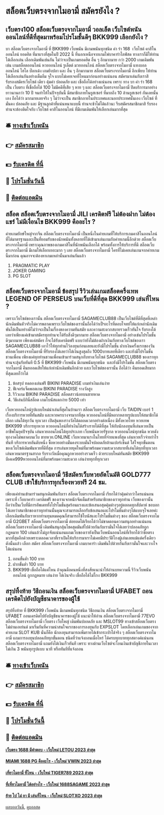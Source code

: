 # สล็อตเว็บตรงจากไมอามี่ สมัครยังไง ?
## เว็บตรง100 สล็อตเว็บตรงจากไมอามี่ วอลเล็ต เว็บไซต์พนันออนไลน์ที่ดีที่สุดมาพร้อมโปรโมชั้นดีๆ BKK999 เลือกยังไง ?
บา สล็อตเว็บตรงจากไมอามี่ ที่ BKK999 เว็บพนัน มีเกมพนันทุกชนิด ค่า ร่า 168  เว็บไซต์ คาสิโนออนไลน์ ยอดฮิต ที่มาแรงที่สุดในปี 2022 นี้ ที่นอกเหนือจากเกมไพ่บาคาร่าไลฟ์สด ทางเราก็มีให้ท่านได้เลือกเล่น เลือกเดิมพันเช่นกัน ไม่ว่าจะเป็นเกมยอดฮิต อื่น ๆ อีกมากมาย กว่า 2000 เกมเดิมพัน เช่น เกมสล็อตออนไลน์ หวยออนไลน์ รูเล็ตต์ มวยออนไลน์ สล็อตเว็บตรงจากไมอามี่ แทงบอลออนไลน์ ไฮโล ป๊อกเด้ง เกมยิงปลา และ อื่น ๆ อีกมากมาย สล็อตเว็บตรงจากไมอามี่ อีกเพียบ ให้ท่านได้เลือกเล่นกันอย่างเต็มอิ่ม จุใจ แบบไม่เคยเจอที่ไหนมาก่อนอย่างแน่นอน สมัครมาเล่นกับเราสิ รับรองสมัครเว็บไซต์ เดียว คุ้มค่า ปลอดภัย และ เชื่อถือได้อย่างแน่นอน เพราะ ทาง บา ค่า ร่า 168 เป็น เว็บตรง ที่เชื่อถือได้ 100 ไม่มีคดีที่เสีย ๆ หาย ๆ และ สล็อตเว็บตรงจากไมอามี่ ปิดบริการมาอย่างยาวนานกว่า 10 ปี จนทำให้ในปัจจุบันนี้ มีสมาชิกภายในยูสเซอร์ ที่มากถึง 10 ล้านยูสเซอร์ กันเลยนั้นเอง ถือได้ว่า มากมายเลยจริง ๆ ไม่ว่าจะเป็น สมาชิกภายในประเทศและนอกประเทศนั้นเอง เว็บไซต์ ที่มั่นคง ปลอดภัย และ มีฐานลูกค้าที่แน่นหนาแบบนี้ ท่านจะช้าไม่ได้แล้วนะ รีบสมัครสมาชิกมาสิ รับรองท่านจะต้องติดใจกับ เว็บไซต์ คาสิโนออนไลน์ ที่มีเกมเดิมพันให้เลือกเล่นมากที่สุด

## 🛎 [ทางเข้าเว็บพนัน](https://bit.ly/3SdLNi2)
## 👉 [สมัครสมาชิก](https://bit.ly/3SdLNi2)
## 💵 [รับเครดิต ที่นี่](https://bit.ly/3dyRKHj)
## 👑 [โปรโมชั่นวันนี้](https://bit.ly/3dyRKHj)
## 📱 [ติดต่อแอดมิน](https://bit.ly/3dyRKHj)

## สล็อต สล็อตเว็บตรงจากไมอามี่ JILI เครดิตฟรี ไม่ต้องฝาก ไม่ต้องแชร์ ไม่มีเงื่อนไข BKK999 คืออะไร ?
ค่ายเกมยักษ์ใหญ่จากจีน สล็อตเว็บตรงจากไมอามี่ เป็นหนึ่งในค่ายเกมที่ให้บริการเกมคาสิโนออนไลน์ที่ได้มาตรฐานและเป็นที่ยอมรับของนักพนันทั้งหลายที่ได้เข้ามาเล่นเกมกับค่ายเกมนี้อีกด้วย สล็อตเว็บตรงจากไมอามี่ เพราะคุณภาพของเกมคาสิโนที่นักพนันเลือกได้ พร้อมทั้งการให้บริการที่ดี สล็อตเว็บตรงจากไมอามี่ มีเกมให้เลือกเยอะมาก ๆ เลย สล็อตเว็บตรงจากไมอามี่ ใครที่ไม่เคยเล่นเกมจากค่ายเกมนี้มาก่อน คุณอาจจะต้องหาเกมเหล่านั้นมาเล่นกันแล้ว
1. PRAGMATIC PLAY
2. JOKER GAMING
3. PG SLOT

## สล็อตเว็บตรงจากไมอามี่ ข้อสรุป รีวิวเล่นเกมสล็อตครึ่งเทพ LEGEND OF PERSEUS บนเว็บที่ดีที่สุด BKK999 เล่นที่ไหน ?
เพราะเว็บไซต์ของเรานั้น สล็อตเว็บตรงจากไมอามี่ SAGAMECLUB88 เป็นเว็บไซต์ที่ดีที่สุดที่เหล่านักเดิมพันตัวจริงไม่ควรพลาดเพราะเว็บไซต์ของเรานั้นถือได้ว่าเป็ฯอะไรที่ตอบโจทย์ให้แก่เหล่านักเดิมพันได้เป็นอย่างดีไม่ว่าจะเป็นในเรื่องของความทันสมัย และความสะดวกสบายรวดเร็วทันใจ รับรองได้เลยว่าเพียงแค่เข้ามาสมัครทุกท่านจะได้รับสิ่งดีๆมากมาย สล็อตเว็บตรงจากไมอามี่ อย่างเช่นโปรโมชั้นดีๆมากมาย เพียงแค่สมัคร ก็จะได้รับเครดิตฟรี แบบว่ายังไม่ต้องฝากเงินกับทางเว็บไซต์ของเรา SAGAMECLUB88 เอาไว้ให้ทุกท่านไว้ลงทุนก่อนเลยและยังมีโปรโมชั้น ฝากเงินครั้งแรกของวัน สล็อตเว็บตรงจากไมอามี่ ที่รับรองได้เลยว่าได้เงินสูงสุดถึง 1000บาทเลยที่เดียว และยังมีโปรโมชั้น ชวนเพื่อน เพียงแค่ทุกท่านชวนเพื่อนเข้ามาร่วมสนุกกับทางเว็บไซต์ SAGAMECLUB88 ของเราทุกท่านจะลุ้นรับทันที 0.5 ที่ BKK999 เว็บพนัน มีเกมพนันทุกชนิด  และยังมีโปรโมชั้น สล็อตเว็บตรงจากไมอามี่ คืนยออดเสียให้แก่เห่านักเดิมพันอีกด้วย และเว็บไซต์ของเรานั้น ถือได้ว่า คืนยอดเสียมากที่สุดเลยก็ว่าได้
1. ข้อสรุป ทดลองเล่นฟรี BIKINI PARADISE เกมทำเงินเล่นง่าย
2. ฟีเจอร์แจ็คพอตเกม BIKINI PARADISE รางวัลสูง
3. รีวิวเกม BIKINI PARADISE สล็อตสาวน้อยบนชายหาด
4. วิธีเล่นบิกินี่สล็อต เกมโบนัสแตกง่าย 5000 เท่า

เว็บหวยออนไลน์รูปแบบใหม่น่าเล่นที่สุดในบ้านเรา สล็อตเว็บตรงจากไมอามี่ เว็บ TAIDIN เบอร์ 1 เรื่องบริการหวยที่ทันสมับ และหวยครบวงจรมากที่สุด หวยออนไลน์ที่มีหลากหลายรูปแบบให้สมาชิกได้เลือก เล่นได้ทุกวัน ทุกเวลา เปิดลุ้นของรางวัลได้ตลอดเวลาอย่างต่อเนื่อง มีทั้งหวยไทย หวยเทพ BKK999 บริการทุกหวย หวยออนไลน์ที่ทำเงินได้สร้างรายได้ดีที่สุด ให้กับนักลงทุนที่เล่นหวยเป็นอาชีพในยุคปัจจุบัน เล่นหวยออนไลน์ได้ทุกประเภท เว็บพนันหวยรัฐบาล หวยออนไลน์ทุกชนิด หวยดังทุกงวดไม่พลาดบนเว็บ ขายหวย.ONLINE เว็บหวยมาแรงในไทยที่จ่ายแพงที่สุด เล่นหวยเร็วจ่ายกำไรทันที บริการหวยอันดับหนึ่ง ซื้อหวยอย่างมั่นคงระบบมั่นใจปลอดภัยล้านเปอร์เซ็นต์ ใส่ใจทุกขั้นตอนของเว็บไซต์เดิมพันหวยที่ดีที่สุด การเล่นหวยยุคใหม่ที่มาพร้อมความสะดวกสบายที่เล่นได้ทุกที่ทุกเวลา เล่นหวยมาตรฐานสากล รับรางวัลเมื่อคุณถูกหวยอย่างรวดเร็ว ด้วยระบบใหม่ทันสมัย BKK999 บีเคเค999 ​​หวยออนไลน์ที่มาพร้อมความสะดวก เล่นง่ายทุกที่ทุกเวลา

## สล็อตเว็บตรงจากไมอามี่ วิธีสมัครเว็บหวยอัตโนมัติ GOLD777 CLUB เข้าใช้บริการทุกเรื่องหวยฟรี 24 ชม.
เพียงแค่ท่านเข้ามาร่วมสนุกเดิมพันกับเรา สล็อตเว็บตรงจากไมอามี่ เรียกได้ว่าคุ้มค่ากว่าใครแน่นอนเพราะที่ เว็บบาคาร่า เครดิตฟรี ของเราแจกหนักจัดเต็มสำหรับสมาชิกของเราทุกท่าน เว็บของเรานั้นถือว่าเป็นเว็บที่มีการอัพเดททั้งโปรโมชั่นสุดร้อนแรงและข้อเสนอสุดคุ้มต่างๆอยู่ตลอดทุกสัปดาห์ ขอบอกได้เลยว่าสมาชิกของเราทุกท่านนั้นคุณจะสามารถเลือกรับข้อเสนอและโปรโมชั่นต่างๆได้แบบจุใจเลยค่ะ เลือกเดิมพันกับเราหากท่านทุนหมดคุณก็สามารถใช้โบนัสและโปรโมชั่นต่างๆ ของ สล็อตเว็บตรงจากไมอามี่ G2GBET สล็อตเว็บตรงจากไมอามี่ ต่อยอดได้เรียกได้ว่าไม่ขาดตอนความสนุกอย่างแน่นอน สล็อตเว็บตรงจากไมอามี่ เดิมพันสนุกลุ้นโชคสุดมันส์ไปด้วยกันกับเรามั่นใจได้เลยว่าปลอดภัยถูกกฎหมาย 100 เล่นแล้วไม่ถูกจับแน่นอนแถมเว็บของเรายังเป็นเว็บพนันออนไลน์ที่เรียกได้ว่าซื่อตรงมากที่สุดอีกด้วยเพราะตลอดเวลาที่เราเปิดให้บริการมาเราไม่เคยมีประวัติโกงผู้เล่นเลยแม้แต่ครั้งเดียว ดังนั้นแล้ว เลือก สมัคร สล็อตเว็บตรงจากไมอามี่ เกมบาคาร่า เดิมพันไปด้วยกันกับเรามั่นใจและวางใจได้แน่นอน
1. ถอนขั้นต่ำ 100 บาท
2. ฝากขั้นต่ำ 100 บาท
3. BKK999 เชื่อถือได้แค่ไหน ถ้าคุณคือคนหนึ่งที่สงสัยแนะนำให้อ่านบทความนี้ รีวิวเว็บพนันออนไลน์ ถูกกฎหมาย เล่นง่าย ได้เงินจริง เชื่อถือได้ไม่โกง BKK999

## สรุปทิ้งท้าย วิธีถอนเงิน สล็อตเว็บตรงจากไมอามี่ UFABET ถอนเครดิตไปยังบัญชีธนาคารของผู้ใช้
สรุปทิ้งท้าย ที่ BKK999 เว็บพนัน มีเกมพนันทุกชนิด วิธีถอนเงิน สล็อตเว็บตรงจากไมอามี่ UFABET ถอนเครดิตไปยังบัญชีธนาคารของผู้ใช้ แนะนำให้อ่าน สล็อตเว็บตรงจากไมอามี่ 77EVO สล็อตเว็บตรงจากไมอามี่ เว็บตรง เว็บใหญ่ เดิมพันปลอดภัย และ MSLOT99 ทางเข้าสล็อตเว็บตรงไม่ผ่านเอเย่นต์
มาเริ่มกันที่ความน่าสนใจแรกของการลงทุนกับ EXPSLOT โดยเลือกเล่นเกมของจากค่ายเกม SLOT KUB นั่นก็คือ นักลงทุนสามารถเพิ่มรายได้เข้ากระเป๋าได้จริง ๆ สล็อตเว็บตรงจากไมอามี่ แถมการลงทุนปลอดภัยทุกขั้นตอน ชนิดที่ว่าแจ้งถอนเมื่อไหร่ ได้ครบทุกบาททุกสตางค์แน่นอน สล็อตเว็บตรงจากไมอามี่ แถมยังได้เงินเร็วทันที เพราะ ทางด้านเว็บไซต์จะโอนเงินเข้าบัญชีภายในเวลาไม่เกิน 3 พนันทุกรูปแบบ นาที หรือทันทีที่แจ้งถอน

## 🛎 [ทางเข้าเว็บพนัน](https://bit.ly/3SdLNi2)
## 👉 [สมัครสมาชิก](https://bit.ly/3SdLNi2)
## 💵 [รับเครดิต ที่นี่](https://bit.ly/3dyRKHj)
## 👑 [โปรโมชั่นวันนี้](https://bit.ly/3dyRKHj)
## 📱 [ติดต่อแอดมิน](https://bit.ly/3dyRKHj)

#### [เว็บตรง 1688 มีคำตอบ - เว็บใหม่ LETOU 2023 ล่าสุด](https://atom.io/themes/เว็บตรง%201688%20มีคำตอบ%20-%20เว็บใหม่%20letou%202023%20ล่าสุด)
#### [MIAMI 1688 PG คืออะไร - เว็บใหม่ VWIN 2023 ล่าสุด](https://atom.io/themes/miami%201688%20pg%20คืออะไร%20-%20เว็บใหม่%20vwin%202023%20ล่าสุด)
#### [เที่ยวไมอามี่ ที่ไหน - เว็บใหม่ TIGER789 2023 ล่าสุด](https://atom.io/themes/เที่ยวไมอามี่%20ที่ไหน%20-%20เว็บใหม่%20tiger789%202023%20ล่าสุด)
#### [ที่เที่ยวไมอามี่ ได้อย่างไร - เว็บใหม่ 1688SAGAME 2023 ล่าสุด](https://atom.io/themes/ที่เที่ยวไมอามี่%20ได้อย่างไร%20-%20เว็บใหม่%201688sagame%202023%20ล่าสุด)
#### [ย้าย ไป ไม่ อา มี เล่นที่ไหน - เว็บใหม่ SLOTXO 2023 ล่าสุด](https://atom.io/themes/ย้าย%20ไป%20ไม่%20อา%20มี%20เล่นที่ไหน%20-%20เว็บใหม่%20slotxo%202023%20ล่าสุด)

[ผลบอลวันนี้](https://siamsport.tv "ผลบอลวันนี้"), [ดูบอลสด](https://siamsport.tv/ดูบอลสด "ดูบอลสด")